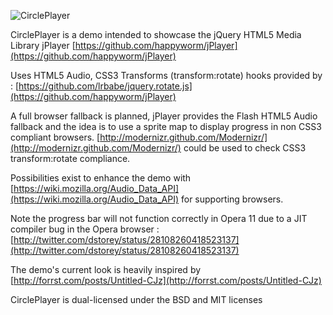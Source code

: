 ![CirclePlayer](http://web17.twitpic.com/img/227163900-cd5b989c2406718ed25a49d970f40bbb.4d38a250-full.png)
 
CirclePlayer is a demo intended to showcase the jQuery HTML5 Media Library jPlayer
[https://github.com/happyworm/jPlayer](https://github.com/happyworm/jPlayer)   

Uses HTML5 Audio, CSS3 Transforms (transform:rotate) hooks provided by : [https://github.com/lrbabe/jquery.rotate.js](https://github.com/happyworm/jPlayer)

A full browser fallback is planned, jPlayer provides the Flash HTML5 Audio fallback and the idea is to use a sprite map to display progress in non CSS3 compliant browsers. [http://modernizr.github.com/Modernizr/](http://modernizr.github.com/Modernizr/) could be used to check CSS3 transform:rotate compliance. 

Possibilities exist to enhance the demo with [https://wiki.mozilla.org/Audio_Data_API](https://wiki.mozilla.org/Audio_Data_API) for supporting browsers.

Note the progress bar will not function correctly in Opera 11 due to a JIT compiler bug in the Opera browser : [http://twitter.com/dstorey/status/28108260418523137](http://twitter.com/dstorey/status/28108260418523137) 

The demo's current look is heavily inspired by [http://forrst.com/posts/Untitled-CJz](http://forrst.com/posts/Untitled-CJz)

CirclePlayer is dual-licensed under the BSD and MIT licenses

 